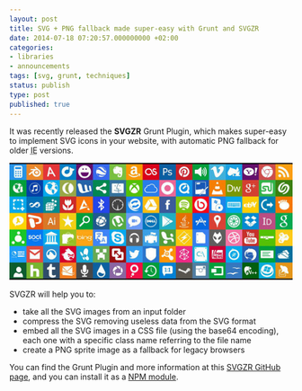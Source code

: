 ```yaml
---
layout: post
title: SVG + PNG fallback made super-easy with Grunt and SVGZR
date: 2014-07-18 07:20:57.000000000 +02:00
categories:
- libraries
- announcements
tags: [svg, grunt, techniques]
status: publish
type: post
published: true
---
```

It was recently released the **SVGZR** Grunt Plugin, which makes super-easy to implement SVG icons in your website, with automatic PNG fallback for older <acronym title="Internet Explorer">IE</acronym> versions.

![10-metro_ui_dock_icon_set___678_svg_icons_by_monkee98-d5deacy](/assets/10-metro_ui_dock_icon_set___678_svg_icons_by_monkee98-d5deacy.jpg)

SVGZR will help you to:

*   take all the SVG images from an input folder
*   compress the SVG removing useless data from the SVG format
*   embed all the SVG images in a CSS file (using the base64 encoding), each one with a specific class name referring to the file name
*   create a PNG sprite image as a fallback for legacy browsers

You can find the Grunt Plugin and more information at this [SVGZR GitHub page](https://github.com/aditollo/grunt-svgzr), and you can install it as a [NPM module](https://www.npmjs.org/package/grunt-svgzr).